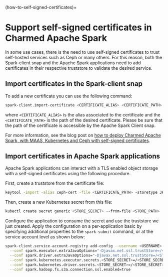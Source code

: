 (how-to-self-signed-certificates)=

# Support self-signed certificates in Charmed Apache Spark

In some use cases, there is the need to use self-signed certificates to trust self-hosted services such as Ceph or many others.
For this reason, both the Spark-client snap and the Apache Spark applications need to add certificates in their respective truststore to validate the desired service.

## Import certificates in the Spark-client snap

To add a new certificate you can use the following command:

```bash
spark-client.import-certificate <CERTIFICATE_ALIAS> <CERTIFICATE_PATH>
```

where `<CERTIFICATE_ALIAS>` is the alias associated to the certificate and the `<CERTIFICATE_PATH>` is the path of the desired certificate. Please be sure that the path of the certificate is accessible by the Apache Spark Client snap.

For more information, see the blog post on [how to deploy Charmed Apache Spark, with MAAS, Kubernetes and Ceph with self-signed certificates](https://ubuntu.com/blog/deploy-an-on-premise-data-hub-with-canonical-maas-spark-kubernetes-and-ceph).

## Import certificates in Apache Spark applications

Apache Spark applications can interact with a TLS enabled object storage with a self-signed certificates using the following procedure.

First, create a truststore from the certificate file:

```bash
keytool -import -alias ceph-cert -file <CERTIFICATE_PATH> -storetype JKS -keystore <STORE_PATH> -storepass <PASSWORD> -noprompt
```

Then, create a new Kubernetes secret from this file:

```bash
kubectl create secret generic <STORE_SECRET> --from-file <STORE_PATH>
```

Configure the application to consume the secret and use the truststore we just created.
Apply the configuration on a per-application basic by specifying additional properties to the `spark-submit` command, or at the service account level as shown below:

```bash
spark-client.service-account-registry add-config --username <USERNAME> \
  --conf spark.executor.extraJavaOptions="-Djavax.net.ssl.trustStore=/<STORE_SECRET>/<STORE_PATH> -Djavax.net.ssl.trustStorePassword=<PASSWORD>" \
  --conf spark.driver.extraJavaOptions="-Djavax.net.ssl.trustStore=/<STORE_SECRET>/<STORE_PATH> -Djavax.net.ssl.trustStorePassword=<PASSWORD>" \
  --conf spark.kubernetes.executor.secrets.<STORE_SECRET>=/<STORE_SECRET> \
  --conf spark.kubernetes.driver.secrets.<STORE_SECRET>=/<STORE_SECRET> \
  --conf spark.hadoop.fs.s3a.connection.ssl.enabled=true
```
